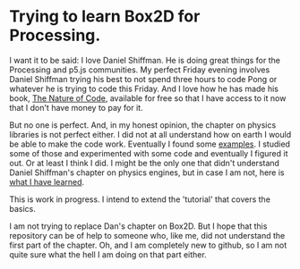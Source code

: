 # Trying to learn Box2D for Processing.


I want it to be said: I love Daniel Shiffman. He is doing great things for the Processing and p5.js communities. My perfect Friday evening involves Daniel Shiffman trying his best to not spend three hours to code Pong or whatever he is trying to code this Friday. And I love how he has made his book, [The Nature of Code](http://natureofcode.com), available for free so that I have access to it now that I don't have money to pay for it. 

But no one is perfect. And, in my honest opinion, the chapter on physics libraries is not perfect either. I did not at all understand how on earth I would be able to make the code work. Eventually I found some [examples](https://github.com/shiffman/Box2D-for-Processing/tree/master/Box2D-for-Processing/dist/box2d_processing/examples). I studied some of those and experimented with some code and eventually I figured it out. Or at least I think I did. I might be the only one that didn't understand Daniel Shiffman's chapter on physics engines, but in case I am not, here is [what I have learned](start).

This is work in progress. I intend to extend the 'tutorial' that covers the basics.

I am not trying to replace Dan's chapter on Box2D. But I hope that this repository can be of help to someone who, like me, did not understand the first part of the chapter. Oh, and I am completely new to github, so I am not quite sure what the hell I am doing on that part either. 

